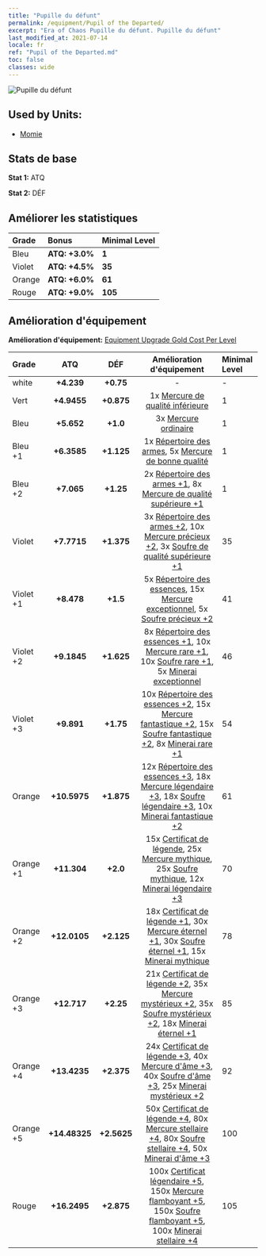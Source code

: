 ```yaml
---
title: "Pupille du défunt"
permalink: /equipment/Pupil of the Departed/
excerpt: "Era of Chaos Pupille du défunt. Pupille du défunt"
last_modified_at: 2021-07-14
locale: fr
ref: "Pupil of the Departed.md"
toc: false
classes: wide
---
```


  ![Pupille du défunt](/images/e/e_3083.png)

## Used by Units:

* [Momie](/fr/units/Mummy/) 


## Stats de base
 **Stat 1:** ATQ

 **Stat 2:** DÉF

## Améliorer les statistiques

  |     Grade    |   Bonus | Minimal Level | 
  |:-------------|:--------|:--------------| 
  | Bleu | **ATQ: +3.0%** | **1** | 
  | Violet | **ATQ: +4.5%** | **35** | 
  | Orange | **ATQ: +6.0%** | **61** | 
  | Rouge | **ATQ: +9.0%** | **105** | 


## Amélioration d'équipement
 **Amélioration d'équipement:** [Equipment Upgrade Gold Cost Per Level](/equipment/EquipmentUpgradeCostPerLevel/) 

  |          Grade      | ATQ | DÉF | Amélioration d'équipement | Minimal Level |
  |:--------------------|:---------:|:---------:|:----------------:|:--------------|
  | white | **+4.239** | **+0.75** | - | - |
  | Vert | **+4.9455** | **+0.875** | 1x [Mercure de qualité inférieure](/ItemsFR/mat_2/) | 1 |
  | Bleu | **+5.652** | **+1.0** | 3x [Mercure ordinaire](/ItemsFR/mat_8/) | 1 |
  | Bleu +1 | **+6.3585** | **+1.125** | 1x [Répertoire des armes](/ItemsFR/mat_18/), 5x [Mercure de bonne qualité](/ItemsFR/mat_14/) | 1 |
  | Bleu +2 | **+7.065** | **+1.25** | 2x [Répertoire des armes +1](/ItemsFR/mat_25/), 8x [Mercure de qualité supérieure +1](/ItemsFR/mat_21/) | 1 |
  | Violet | **+7.7715** | **+1.375** | 3x [Répertoire des armes +2](/ItemsFR/mat_32/), 10x [Mercure précieux +2](/ItemsFR/mat_28/), 3x [Soufre de qualité supérieure +1](/ItemsFR/mat_22/) | 35 |
  | Violet +1 | **+8.478** | **+1.5** | 5x [Répertoire des essences](/ItemsFR/mat_39/), 15x [Mercure exceptionnel](/ItemsFR/mat_35/), 5x [Soufre précieux +2](/ItemsFR/mat_29/) | 41 |
  | Violet +2 | **+9.1845** | **+1.625** | 8x [Répertoire des essences +1](/ItemsFR/mat_46/), 10x [Mercure rare +1](/ItemsFR/mat_42/), 10x [Soufre rare +1](/ItemsFR/mat_43/), 5x [Minerai exceptionnel](/ItemsFR/mat_33/) | 46 |
  | Violet +3 | **+9.891** | **+1.75** | 10x [Répertoire des essences +2](/ItemsFR/mat_53/), 15x [Mercure fantastique +2](/ItemsFR/mat_49/), 15x [Soufre fantastique +2](/ItemsFR/mat_50/), 8x [Minerai rare +1](/ItemsFR/mat_40/) | 54 |
  | Orange | **+10.5975** | **+1.875** | 12x [Répertoire des essences +3](/ItemsFR/mat_60/), 18x [Mercure légendaire +3](/ItemsFR/mat_56/), 18x [Soufre légendaire +3](/ItemsFR/mat_57/), 10x [Minerai fantastique +2](/ItemsFR/mat_47/) | 61 |
  | Orange +1 | **+11.304** | **+2.0** | 15x [Certificat de légende](/ItemsFR/mat_67/), 25x [Mercure mythique](/ItemsFR/mat_63/), 25x [Soufre mythique](/ItemsFR/mat_64/), 12x [Minerai légendaire +3](/ItemsFR/mat_54/) | 70 |
  | Orange +2 | **+12.0105** | **+2.125** | 18x [Certificat de légende +1](/ItemsFR/mat_74/), 30x [Mercure éternel +1](/ItemsFR/mat_70/), 30x [Soufre éternel +1](/ItemsFR/mat_71/), 15x [Minerai mythique](/ItemsFR/mat_61/) | 78 |
  | Orange +3 | **+12.717** | **+2.25** | 21x [Certificat de légende +2](/ItemsFR/mat_81/), 35x [Mercure mystérieux +2](/ItemsFR/mat_77/), 35x [Soufre mystérieux +2](/ItemsFR/mat_78/), 18x [Minerai éternel +1](/ItemsFR/mat_68/) | 85 |
  | Orange +4 | **+13.4235** | **+2.375** | 24x [Certificat de légende +3](/ItemsFR/mat_88/), 40x [Mercure d'âme +3](/ItemsFR/mat_84/), 40x [Soufre d'âme +3](/ItemsFR/mat_85/), 25x [Minerai mystérieux +2](/ItemsFR/mat_75/) | 92 |
  | Orange +5 | **+14.48325** | **+2.5625** | 50x [Certificat de légende +4](/ItemsFR/mat_95/), 80x [Mercure stellaire +4](/ItemsFR/mat_91/), 80x [Soufre stellaire +4](/ItemsFR/mat_92/), 50x [Minerai d'âme +3](/ItemsFR/mat_82/) | 100 |
  | Rouge | **+16.2495** | **+2.875** | 100x [Certificat légendaire +5](/ItemsFR/mat_102/), 150x [Mercure flamboyant +5](/ItemsFR/mat_98/), 150x [Soufre flamboyant +5](/ItemsFR/mat_99/), 100x [Minerai stellaire +4](/ItemsFR/mat_89/) | 105 |

